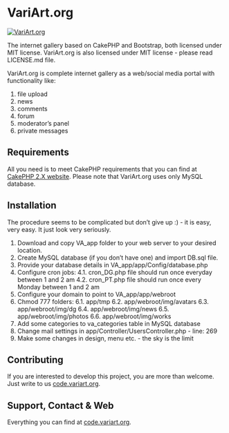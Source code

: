 VariArt.org
===========

[![VariArt.org](http://variart.org/img/logoVA_2.png)](http://variart.org)

The internet gallery based on CakePHP and Bootstrap, both licensed under MIT license.
VariArt.org is also licensed under MIT license - please read LICENSE.md file.

VariArt.org is complete internet gallery as a web/social media portal with functionality like:
1. file upload
2. news
3. comments
4. forum
5. moderator’s panel
6. private messages


Requirements
------------
All you need is to meet CakePHP requirements that you can find at [CakePHP 2.X website](http://book.cakephp.org/2.0/en/installation.html).
Please note that VariArt.org uses only MySQL database.


Installation
------------
The procedure seems to be complicated but don’t give up :) - it is easy, very easy. It just look very seriously.

1. Download and copy VA_app folder to your web server to your desired location.
2. Create MySQL database (if you don’t have one) and import DB.sql file.
3. Provide your database details in VA_app/app/Config/database.php
4. Configure cron jobs:
4.1. cron_DG.php file should run once everyday between 1 and 2 am
4.2. cron_PT.php file should run once every Monday between 1 and 2 am
5. Configure your domain to point to VA_app/app/webroot
6. Chmod 777 folders:
6.1. app/tmp
6.2. app/webroot/img/avatars
6.3. app/webroot/img/dg
6.4. app/webroot/img/news
6.5. app/webroot/img/photos
6.6. app/webroot/img/works
7. Add some categories to va_categories table in MySQL database
8. Change mail settings in app/Controller/UsersController.php - line: 269
9. Make some changes in design, menu etc. - the sky is the limit


Contributing
------------
If you are interested to develop this project, you are more than welcome. Just write to us [code.variart.org](http://code.variart.org).


Support, Contact & Web
----------------------
Everything you can find at [code.variart.org](http://code.variart.org).